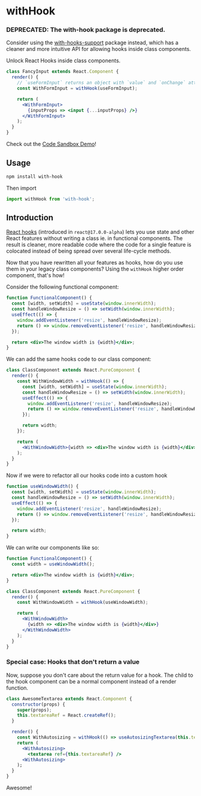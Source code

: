 # withHook

### DEPRECATED: The with-hook package is deprecated.
Consider using the [with-hooks-support](https://www.npmjs.com/package/with-hooks-support) package instead, which has a cleaner and more intuitive API for allowing hooks inside class components.

Unlock React Hooks inside class components.

```jsx
class FancyInput extends React.Component {
  render() {
    // `useFormInput` returns an object with `value` and `onChange` attributes.
    const WithFormInput = withHook(useFormInput);

    return (
      <WithFormInput>
        {inputProps => <input {...inputProps} />}
      </WithFormInput>
    );
  }
}
```

Check out the [Code Sandbox Demo](https://codesandbox.io/s/1rzlv358p7)!

## Usage

```bash
npm install with-hook
```

Then import
```js
import withHook from 'with-hook';
```

## Introduction

[React hooks](https://reactjs.org/docs/hooks-intro.html) (introduced in `react@17.0.0-alpha`) lets you use
state and other React features without writing a class ie. in functional components. The result is cleaner,
more readable code where the code for a single feature is colocated instead of being spread over several
life-cycle methods.

Now that you have rewritten all your features as hooks, how do you use them in your legacy class components?
Using the `withHook` higher order component, that's how!

Consider the following functional component:
```jsx
function FunctionalComponent() {
  const [width, setWidth] = useState(window.innerWidth);
  const handleWindowResize = () => setWidth(window.innerWidth);
  useEffect(() => {
    window.addEventListener('resize', handleWindowResize);
    return () => window.removeEventListener('resize', handleWindowResize);
  });

  return <div>The window width is {width}</div>;
}
```

We can add the same hooks code to our class component:
```jsx
class ClassComponent extends React.PureComponent {
  render() {
    const WithWindowWidth = withHook(() => {
      const [width, setWidth] = useState(window.innerWidth);
      const handleWindowResize = () => setWidth(window.innerWidth);
      useEffect(() => {
        window.addEventListener('resize', handleWindowResize);
        return () => window.removeEventListener('resize', handleWindowResize);
      });

      return width;
    });

    return (
      <WithWindowWidth>{width => <div>The window width is {width}</div>}</WithWindowWidth>
    );
  }
}
```

Now if we were to refactor all our hooks code into a custom hook
```jsx
function useWindowWidth() {
  const [width, setWidth] = useState(window.innerWidth);
  const handleWindowResize = () => setWidth(window.innerWidth);
  useEffect(() => {
    window.addEventListener('resize', handleWindowResize);
    return () => window.removeEventListener('resize', handleWindowResize);
  });

  return width;
}
```

We can write our components like so:
```jsx
function FunctionalComponent() {
  const width = useWindowWidth();

  return <div>The window width is {width}</div>;
}

class ClassComponent extends React.PureComponent {
  render() {
    const WithWindowWidth = withHook(useWindowWidth);

    return (
      <WithWindowWidth>
        {width => <div>The window width is {width}</div>}
      </WithWindowWidth>
    );
  }
}
```

### Special case: Hooks that don't return a value

Now, suppose you don't care about the return value for a hook.
The child to the hook component can be a normal component instead of a render function.
```jsx
class AwesomeTextarea extends React.Component {
  constructor(props) {
    super(props);
    this.textareaRef = React.createRef();
  }

  render() {
    const WithAutosizing = withHook(() => useAutosizingTextarea(this.textareaRef));
    return (
      <WithAutosizing>
        <textarea ref={this.textareaRef} />
      <WithAutosizing>
    );
  }
}
```
Awesome!

